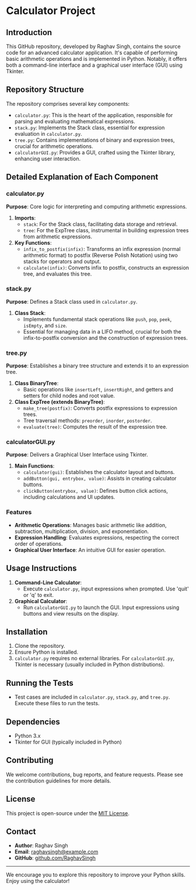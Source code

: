 # Calculator Project

## Introduction
This GitHub repository, developed by Raghav Singh, contains the source code for an advanced calculator application. It's capable of performing basic arithmetic operations and is implemented in Python. Notably, it offers both a command-line interface and a graphical user interface (GUI) using Tkinter.

## Repository Structure
The repository comprises several key components:
- `calculator.py`: This is the heart of the application, responsible for parsing and evaluating mathematical expressions.
- `stack.py`: Implements the Stack class, essential for expression evaluation in `calculator.py`.
- `tree.py`: Contains implementations of binary and expression trees, crucial for arithmetic operations.
- `calculatorGUI.py`: Provides a GUI, crafted using the Tkinter library, enhancing user interaction.

## Detailed Explanation of Each Component

### calculator.py
**Purpose**: Core logic for interpreting and computing arithmetic expressions.
1. **Imports**:
   - `stack`: For the Stack class, facilitating data storage and retrieval.
   - `tree`: For the ExpTree class, instrumental in building expression trees from arithmetic expressions.
2. **Key Functions**:
   - `infix_to_postfix(infix)`: Transforms an infix expression (normal arithmetic format) to postfix (Reverse Polish Notation) using two stacks for operators and output.
   - `calculate(infix)`: Converts infix to postfix, constructs an expression tree, and evaluates this tree.

### stack.py
**Purpose**: Defines a Stack class used in `calculator.py`.
1. **Class Stack**:
   - Implements fundamental stack operations like `push`, `pop`, `peek`, `isEmpty`, and `size`.
   - Essential for managing data in a LIFO method, crucial for both the infix-to-postfix conversion and the construction of expression trees.

### tree.py
**Purpose**: Establishes a binary tree structure and extends it to an expression tree.
1. **Class BinaryTree**:
   - Basic operations like `insertLeft`, `insertRight`, and getters and setters for child nodes and root value.
2. **Class ExpTree (extends BinaryTree)**:
   - `make_tree(postfix)`: Converts postfix expressions to expression trees.
   - Tree traversal methods: `preorder`, `inorder`, `postorder`.
   - `evaluate(tree)`: Computes the result of the expression tree.

### calculatorGUI.py
**Purpose**: Delivers a Graphical User Interface using Tkinter.
1. **Main Functions**:
   - `calculator(gui)`: Establishes the calculator layout and buttons.
   - `addButton(gui, entrybox, value)`: Assists in creating calculator buttons.
   - `clickButton(entrybox, value)`: Defines button click actions, including calculations and UI updates.

### Features
- **Arithmetic Operations**: Manages basic arithmetic like addition, subtraction, multiplication, division, and exponentiation.
- **Expression Handling**: Evaluates expressions, respecting the correct order of operations.
- **Graphical User Interface**: An intuitive GUI for easier operation.

## Usage Instructions
1. **Command-Line Calculator**:
   - Execute `calculator.py`, input expressions when prompted. Use 'quit' or 'q' to exit.
2. **Graphical Calculator**:
   - Run `calculatorGUI.py` to launch the GUI. Input expressions using buttons and view results on the display.

## Installation
1. Clone the repository.
2. Ensure Python is installed.
3. `calculator.py` requires no external libraries. For `calculatorGUI.py`, Tkinter is necessary (usually included in Python distributions).

## Running the Tests
- Test cases are included in `calculator.py`, `stack.py`, and `tree.py`. Execute these files to run the tests.

## Dependencies
- Python 3.x
- Tkinter for GUI (typically included in Python)

## Contributing
We welcome contributions, bug reports, and feature requests. Please see the contribution guidelines for more details.

## License
This project is open-source under the [MIT License](https://opensource.org/licenses/MIT).

## Contact
- **Author**: Raghav Singh
- **Email**: [raghavsingh@example.com](mailto:raghav.world1212@gmail.com)
- **GitHub**: [github.com/RaghavSingh](https://github.com/RaghavSingh)

---

We encourage you to explore this repository to improve your Python skills. Enjoy using the calculator!
